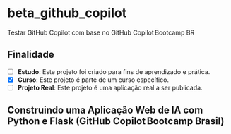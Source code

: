 # beta_github_copilot
Testar GitHub Copilot com base no GitHub Copilot Bootcamp BR

## Finalidade
- [ ] **Estudo**: Este projeto foi criado para fins de aprendizado e prática.
- [x] **Curso**: Este projeto é parte de um curso específico.
- [ ] **Projeto Real**: Este projeto é uma aplicação real a ser publicada.

## Construindo uma Aplicação Web de IA com Python e Flask (GitHub Copilot Bootcamp Brasil)


